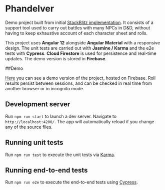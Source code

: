 # Phandelver


Demo project built from initial [StackBlitz implementation](https://stackblitz.com/edit/phandelver). It consists of a support tool used to carry out battles with many NPCs in D&D, without having to keep exhaustive account of each character sheet and rolls.

This project uses **Angular 12** alongside **Angular Material** with a responsive design. The unit tests are carried out with **Jasmine / Karma** and the e2e tests with **Cypress**. **Cloud Firestore** is used for persistence and real-time updates. The demo version is stored in **Firebase**.

##Demo

[Here](https://phandelver-e0f36.web.app/) you can see a demo version of the project, hosted on Firebase. 
Roll results persist between sessions, and can be checked in real time from another browser or in incognito mode.

## Development server

Run `npm run start` to launch a dev server. Navigate to `http://localhost:4200/`. The app will automatically reload if you change any of the source files.

## Running unit tests

Run `npm run test` to execute the unit tests via [Karma](https://karma-runner.github.io).

## Running end-to-end tests

Run `npm run e2e` to execute the end-to-end tests using [Cypress](https://www.cypress.io/).
